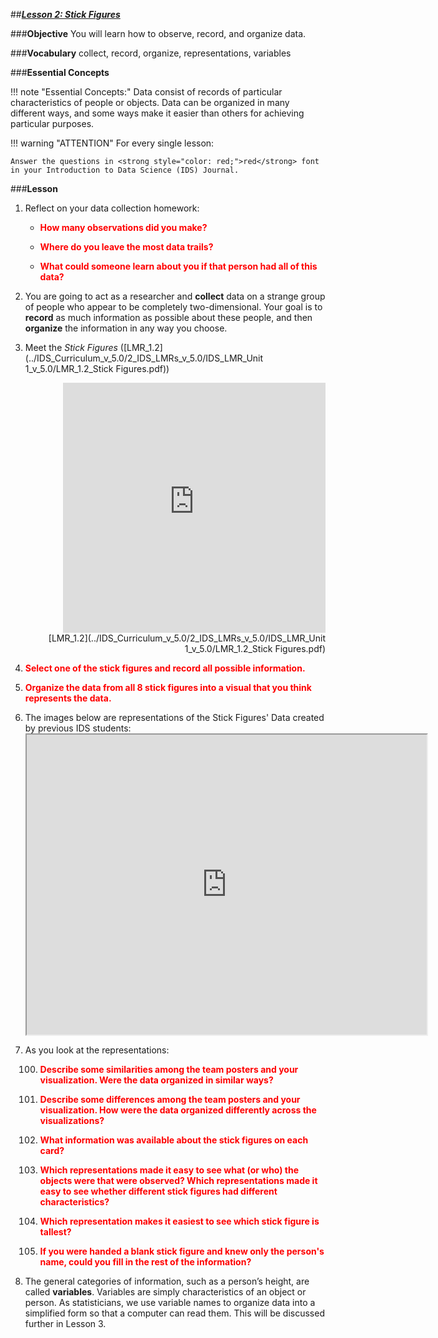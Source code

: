 ##***<u>Lesson 2: Stick Figures</u>***

###**Objective**
You will learn how to observe, record, and organize data.

###**Vocabulary**
collect, record, organize, representations, variables

###**Essential Concepts**

!!! note "Essential Concepts:"
    Data consist of records of particular characteristics of people or objects. Data can
    be organized in many different ways, and some ways make it easier than others for achieving particular
    purposes.
    
!!! warning "ATTENTION"
    For every single lesson:
    
    Answer the questions in <strong style="color: red;">red</strong> font in your Introduction to Data Science (IDS) Journal.

###**Lesson**
1. Reflect on your data collection homework:

    * <strong style="color: red;">How many observations did you make?</strong>

    * <strong style="color: red;">Where do you leave the most data trails?</strong>

    * <strong style="color: red;">What could someone learn about you if that person had all of this data?</strong>

2. You are going to act as a researcher and **collect** data on a strange group
of people who appear to be completely two-dimensional. Your goal is to **record** as much
information as possible about these people, and then **organize** the information in any way you
choose.

3. Meet the *Stick Figures* ([LMR_1.2](../IDS_Curriculum_v_5.0/2_IDS_LMRs_v_5.0/IDS_LMR_Unit 1_v_5.0/LMR_1.2_Stick Figures.pdf))
   
     <div align="right"><iframe src="https://docs.google.com/viewerng/viewer?url=https://curriculum.idsucla.org/IDS_Curriculum_v_5.0_preview/2_IDS_LMRs_v_5.0/IDS_LMR_Unit 1_v_5.0/LMR_1.2_Stick Figures.pdf&embedded=true" style=" width:420px;height:400px;" frameborder="0"></iframe><br>[LMR_1.2](../IDS_Curriculum_v_5.0/2_IDS_LMRs_v_5.0/IDS_LMR_Unit 1_v_5.0/LMR_1.2_Stick Figures.pdf)</div>


4. <strong style="color: red;">Select one of the stick figures and record all possible information.</strong>

5. <strong style="color: red;">Organize the data from all 8 stick figures into a visual that you think represents the data.</strong>

6. The images below are representations of the Stick Figures' Data created by previous IDS students:<iframe src="https://drive.google.com/file/d/1a3xup47akWvHuXnCLvpkf3A4aIRGpJ2I/preview" width="640" height="480"></iframe>

7. As you look at the representations:

    100. <strong style="color: red;">Describe some similarities among the team posters and your visualization. Were the data organized in similar
    ways?</strong>

    100. <strong style="color: red;">Describe some differences among the team posters and your visualization. How were the data organized
    differently across the visualizations?</strong>
 
    100. <strong style="color: red;">What information was available about the stick figures on each card?</strong>

    100. <strong style="color: red;">Which representations made it easy to see what (or who) the objects were that were
    observed? Which representations made it easy to see whether different stick figures had
    different characteristics?</strong>

    100. <strong style="color: red;">Which representation makes it easiest to see which stick figure is tallest?</strong>

    100. <strong style="color: red;">If you were handed a blank stick figure and knew only the person's name, could you fill in
    the rest of the information?</strong>

8. The general categories of information, such as a person’s height, are
called **variables**. Variables are simply characteristics of an object or person. As statisticians, we
use variable names to organize data into a simplified form so that a computer can read them.
This will be discussed further in Lesson 3.

